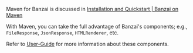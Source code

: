 Maven for Banzai is discussed in <a href="Installation%20and%20Quickstart.md#banzai-on-maven-with-local-jar-option-1">Installation and Quickstart | Banzai on Maven</a> 

With Maven, you can take the full advantage of Banzai's components; e.g., `FileResponse`, `JsonResponse`, `HTMLRenderer`, etc.

Refer to [User-Guide](User-Guide.md) for more information about these components.